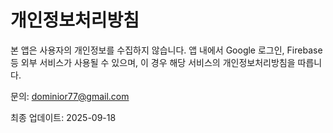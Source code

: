# 개인정보처리방침

본 앱은 사용자의 개인정보를 수집하지 않습니다.
앱 내에서 Google 로그인, Firebase 등 외부 서비스가 사용될 수 있으며, 이 경우 해당 서비스의 개인정보처리방침을 따릅니다.

문의: dominior77@gmail.com

최종 업데이트: 2025-09-18
